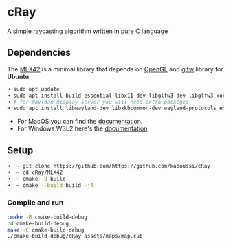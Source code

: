 # cRay
A simple raycasting algorithm written in pure C language

## Dependencies
The [MLX42](https://github.com/codam-coding-college/MLX42) is a minimal library that depends on [OpenGL](https://www.opengl.org/) and [glfw](https://www.glfw.org/) library for **Ubuntu**
```bash
➜ sudo apt update
➜ sudo apt install build-essential libx11-dev libglfw3-dev libglfw3 xorg-dev
➜ # for Wayldan display server you will need extra packeges
➜ sudo apt install libwayland-dev libxkbcommon-dev wayland-protocols extra-cmake-modules libglfw3-wayland
```
- For MacOS you can find the [documentation]().
- For Windows WSL2 here's the [documentation](https://github.com/codam-coding-college/MLX42#for-windows-with-windows-subsystem-for-linux-2-wsl2).

## Setup
```bash
➜  ~ git clone https://github.com/https://github.com/kaboussi/cRay
➜  ~ cd cRay/MLX42
➜  ~ cmake -B build
➜  ~ cmake --build build -j4
```

### Compile and run
```bash
cmake -B cmake-build-debug
cd cmake-build-debug
make -C cmake-build-debug
./cmake-build-debug/cRay assets/maps/map.cub
```
